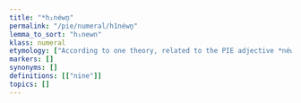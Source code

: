 ```yaml
---
title: "*h₁néwn̥"
permalink: "/pie/numeral/h1néwn̥"
lemma_to_sort: "h₁newn"
klass: numeral
etymology: ["According to one theory, related to the PIE adjective *néwos (“new”), allegedly an endingless locative meaning \"in the new\" (reinforced by the preposition *en (“in”), traces of which can allegedly also be seen in Ancient Greek and Armenian reflexes), from the heteroclitic r/n-stem néwr̥ ~ néwn̥, former of which reflexes can be seen in Ancient Greek νεαρός (nearós, “young, youthful”) and Armenian նոր (nor, “new”). However, prothetic vowels in Greek and Armenian are today usually explained as reflexes of word-initial laryngeal #h₁-, and the evidence is overwhelming that the geminated -νν- of Ancient Greek ἐννέα (ennéa) is of secondary development. The assumption that PIE had a quaternary system (base 4) or octal system (base 8) at some point in prehistory is supported with even less evidence.", "Another theory (Blažek 1999:199) takes *h₁néwn̥ to be the accusative of an old primary noun *h₁enu- (“lack”) and thus related to *h₁new (“without”) (whence e.g. Greek ἄνευ (áneu), German ohne)."]
markers: []
synonyms: []
definitions: [["nine"]]
topics: []
---
```


